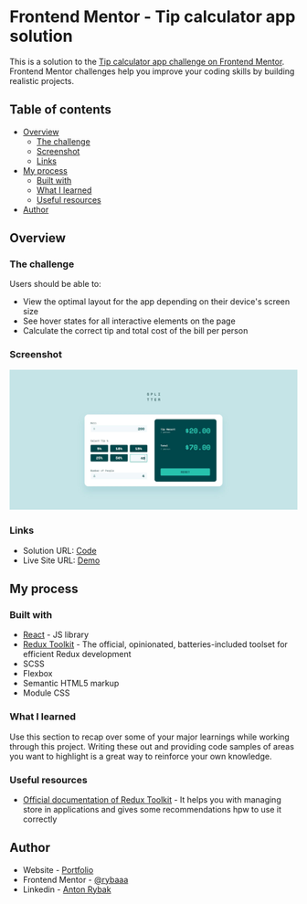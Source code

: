 # Frontend Mentor - Tip calculator app solution

This is a solution to the [Tip calculator app challenge on Frontend Mentor](https://www.frontendmentor.io/challenges/tip-calculator-app-ugJNGbJUX). Frontend Mentor challenges help you improve your coding skills by building realistic projects.

## Table of contents

- [Overview](#overview)
  - [The challenge](#the-challenge)
  - [Screenshot](#screenshot)
  - [Links](#links)
- [My process](#my-process)
  - [Built with](#built-with)
  - [What I learned](#what-i-learned)
  - [Useful resources](#useful-resources)
- [Author](#author)

## Overview

### The challenge

Users should be able to:

- View the optimal layout for the app depending on their device's screen size
- See hover states for all interactive elements on the page
- Calculate the correct tip and total cost of the bill per person

### Screenshot

![](./src/assets/screenshot.JPG)

### Links

- Solution URL: [Code](https://github.com/rybaaa/Tip-Calculator)
- Live Site URL: [Demo](https://tip-calculator-rybak.vercel.app/)

## My process

### Built with

- [React](https://reactjs.org/) - JS library
- [Redux Toolkit](https://redux-toolkit.js.org/introduction/getting-started) - The official, opinionated, batteries-included toolset for efficient Redux development
- SCSS
- Flexbox
- Semantic HTML5 markup
- Module CSS

### What I learned

Use this section to recap over some of your major learnings while working through this project. Writing these out and providing code samples of areas you want to highlight is a great way to reinforce your own knowledge.

### Useful resources

- [Official documentation of Redux Toolkit](https://redux-toolkit.js.org/introduction/getting-started) - It helps you with managing store in applications and gives some recommendations hpw to use it correctly

## Author

- Website - [Portfolio](https://anton-rybak.netlify.app/)
- Frontend Mentor - [@rybaaa](https://www.frontendmentor.io/profile/rybaaa)
- Linkedin - [Anton Rybak](https://www.linkedin.com/in/anton-rybak-8babb6188/)
